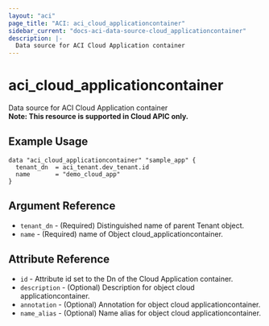 ```yaml
---
layout: "aci"
page_title: "ACI: aci_cloud_applicationcontainer"
sidebar_current: "docs-aci-data-source-cloud_applicationcontainer"
description: |-
  Data source for ACI Cloud Application container
---
```


# aci_cloud_applicationcontainer #
Data source for ACI Cloud Application container  
<b>Note: This resource is supported in Cloud APIC only. </b>
## Example Usage ##

```hcl
data "aci_cloud_applicationcontainer" "sample_app" {
  tenant_dn  = aci_tenant.dev_tenant.id
  name       = "demo_cloud_app"
}
```
## Argument Reference ##
* `tenant_dn` - (Required) Distinguished name of parent Tenant object.
* `name` - (Required) name of Object cloud_applicationcontainer.



## Attribute Reference

* `id` - Attribute id set to the Dn of the Cloud Application container.
* `description` - (Optional) Description for object cloud applicationcontainer.
* `annotation` - (Optional) Annotation for object cloud applicationcontainer.
* `name_alias` - (Optional) Name alias for object cloud applicationcontainer.
